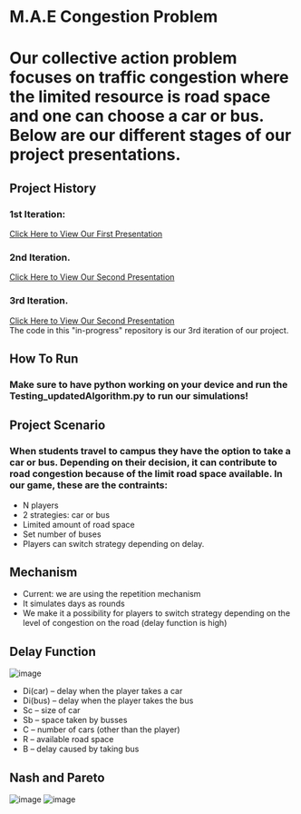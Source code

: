 <h1>M.A.E Congestion Problem<h1>
<p>Our collective action problem focuses on traffic congestion where the limited resource is road space and one can choose a car or bus. Below are our different stages of our project presentations.<p>
<h2>Project History</h2>
  <h3>1st Iteration:</h3>
    <a href="https://uflorida-my.sharepoint.com/:p:/g/personal/egiron_ufl_edu/EbzQyMYT8TZAjG-deU-WgJwBD0MQurBSNnY9yr-mRaPqYw?e=a6fPDg">Click Here to View Our First Presentation<a>
  <h3>2nd Iteration.</h3>
    <a href="https://uflorida-my.sharepoint.com/:p:/g/personal/egiron_ufl_edu/EQ8FcKa_Q3NIl_HodE7qynoBTn9bDdhCR5cewVtorGZaOQ?e=crPwxD">Click Here to View Our Second Presentation<a>
  <h3>3rd Iteration.</h3>
      <a href="https://uflorida-my.sharepoint.com/:p:/g/personal/egiron_ufl_edu/EbMzl-hWpVZHmMbQq3wraO4BWp_hQrkxnr-2EPTRHGksAw?e=RFAFaa">Click Here to View Our Second Presentation<a>
      <br>The code in this "in-progress" repository is our 3rd iteration of our project.</br>

## How To Run
### Make sure to have python working on your device and run the Testing_updatedAlgorithm.py to run our simulations!

## Project Scenario
### When students travel to campus they have the option to take a car or bus. Depending on their decision, it can contribute to road congestion because of the limit road space available. In our game, these are the contraints: 
* N players
* 2 strategies: car or bus
* Limited amount of road space
* Set number of buses
* Players can switch strategy depending on delay.

## Mechanism
* Current: we are using the repetition mechanism
* It simulates days as rounds 
* We make it a possibility for players to switch strategy depending on the level of congestion on the road (delay function is high)

## Delay Function
![image](https://github.com/user-attachments/assets/77eb0717-681c-474e-83ae-e2555e13cb79)
* Di(car) – delay when the player takes a car
* Di(bus) – delay when the player takes the bus
* Sc – size of car 
* Sb – space taken by busses
* C – number of cars (other than the player)
* R – available road space 
* B – delay caused by taking bus

## Nash and Pareto
![image](https://github.com/user-attachments/assets/8ddea3e0-1185-4719-8e9a-28a8f1b48114)
![image](https://github.com/user-attachments/assets/9b67490f-94d9-4d1e-a1dd-8634db7c49ec)


